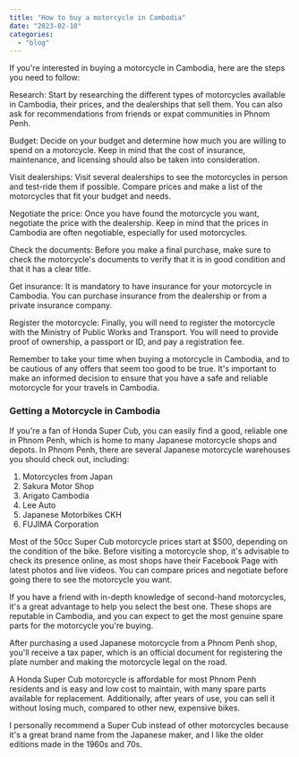 ```yaml
---
title: "How to buy a motorcycle in Cambodia"
date: "2023-02-10"
categories: 
  - "blog"
---
```


If you're interested in buying a motorcycle in Cambodia, here are the steps you need to follow:

Research: Start by researching the different types of motorcycles available in Cambodia, their prices, and the dealerships that sell them. You can also ask for recommendations from friends or expat communities in Phnom Penh.

Budget: Decide on your budget and determine how much you are willing to spend on a motorcycle. Keep in mind that the cost of insurance, maintenance, and licensing should also be taken into consideration.

Visit dealerships: Visit several dealerships to see the motorcycles in person and test-ride them if possible. Compare prices and make a list of the motorcycles that fit your budget and needs.

Negotiate the price: Once you have found the motorcycle you want, negotiate the price with the dealership. Keep in mind that the prices in Cambodia are often negotiable, especially for used motorcycles.

Check the documents: Before you make a final purchase, make sure to check the motorcycle's documents to verify that it is in good condition and that it has a clear title.

Get insurance: It is mandatory to have insurance for your motorcycle in Cambodia. You can purchase insurance from the dealership or from a private insurance company.

Register the motorcycle: Finally, you will need to register the motorcycle with the Ministry of Public Works and Transport. You will need to provide proof of ownership, a passport or ID, and pay a registration fee.

Remember to take your time when buying a motorcycle in Cambodia, and to be cautious of any offers that seem too good to be true. It's important to make an informed decision to ensure that you have a safe and reliable motorcycle for your travels in Cambodia.

### Getting a Motorcycle in Cambodia

If you're a fan of Honda Super Cub, you can easily find a good, reliable one in Phnom Penh, which is home to many Japanese motorcycle shops and depots. In Phnom Penh, there are several Japanese motorcycle warehouses you should check out, including:

1. Motorcycles from Japan
2. Sakura Motor Shop
3. Arigato Cambodia
4. Lee Auto
5. Japanese Motorbikes CKH
6. FUJIMA Corporation

Most of the 50cc Super Cub motorcycle prices start at $500, depending on the condition of the bike. Before visiting a motorcycle shop, it's advisable to check its presence online, as most shops have their Facebook Page with latest photos and live videos. You can compare prices and negotiate before going there to see the motorcycle you want.

If you have a friend with in-depth knowledge of second-hand motorcycles, it's a great advantage to help you select the best one. These shops are reputable in Cambodia, and you can expect to get the most genuine spare parts for the motorcycle you're buying.

After purchasing a used Japanese motorcycle from a Phnom Penh shop, you'll receive a tax paper, which is an official document for registering the plate number and making the motorcycle legal on the road.

A Honda Super Cub motorcycle is affordable for most Phnom Penh residents and is easy and low cost to maintain, with many spare parts available for replacement. Additionally, after years of use, you can sell it without losing much, compared to other new, expensive bikes.

I personally recommend a Super Cub instead of other motorcycles because it's a great brand name from the Japanese maker, and I like the older editions made in the 1960s and 70s.
